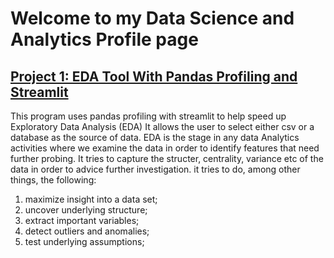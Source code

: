# Welcome to my Data Science and Analytics Profile page
## [Project 1: EDA Tool With Pandas Profiling and Streamlit](https://github.com/jeffhamm/MyDataScienceProfile/find/main)
 This program uses pandas profiling with streamlit to help speed up Exploratory Data Analysis (EDA)
 It allows the user to select either csv or a database as the source of data. EDA is the stage in any data Analytics activities where we examine the
 data in order to identify features that need further probing. It tries to capture the structer, centrality, variance etc of the data in order to advice 
 further investigation.
 it tries to do, among other things, the following:
 1. maximize insight into a data set;
 2. uncover underlying structure;
 3. extract important variables;
 4. detect outliers and anomalies;
 5. test underlying assumptions;
